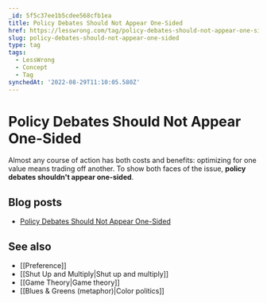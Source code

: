 ```yaml
---
_id: 5f5c37ee1b5cdee568cfb1ea
title: Policy Debates Should Not Appear One-Sided
href: https://lesswrong.com/tag/policy-debates-should-not-appear-one-sided
slug: policy-debates-should-not-appear-one-sided
type: tag
tags:
  - LessWrong
  - Concept
  - Tag
synchedAt: '2022-08-29T11:10:05.580Z'
---
```

# Policy Debates Should Not Appear One-Sided

Almost any course of action has both costs and benefits: optimizing for one value means trading off another. To show both faces of the issue, **policy debates shouldn't appear one-sided**.

## Blog posts

- [Policy Debates Should Not Appear One-Sided](http://lesswrong.com/lw/gz/policy_debates_should_not_appear_onesided/)

## See also

- [[Preference]]
- [[Shut Up and Multiply|Shut up and multiply]]
- [[Game Theory|Game theory]]
- [[Blues & Greens (metaphor)|Color politics]]